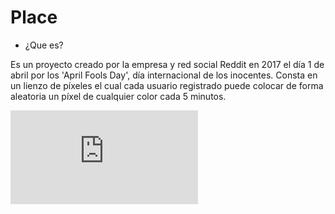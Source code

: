 # Place

+ ¿Que es?

Es un proyecto creado por la empresa y red social Reddit en 2017 el día 1 de abril por los 'April Fools Day', día internacional de los inocentes. Consta en un lienzo de píxeles el cual cada usuario registrado puede colocar de forma aleatoria un píxel de cualquier color cada 5 minutos. 

![Año2022](https://los40.cl/2022/mural-de-reddit-place-que-es-y-como-puedo-verlo-112664.html)
